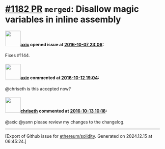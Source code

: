 # [\#1182 PR](https://github.com/ethereum/solidity/pull/1182) `merged`: Disallow magic variables in inline assembly

#### <img src="https://avatars.githubusercontent.com/u/20340?v=4" width="50">[axic](https://github.com/axic) opened issue at [2016-10-07 23:06](https://github.com/ethereum/solidity/pull/1182):

Fixes #1144.


#### <img src="https://avatars.githubusercontent.com/u/20340?v=4" width="50">[axic](https://github.com/axic) commented at [2016-10-12 19:04](https://github.com/ethereum/solidity/pull/1182#issuecomment-253307382):

@chriseth is this accepted now?

#### <img src="https://avatars.githubusercontent.com/u/9073706?v=4" width="50">[chriseth](https://github.com/chriseth) commented at [2016-10-13 10:18](https://github.com/ethereum/solidity/pull/1182#issuecomment-253474078):

@axic @yann please review my changes to the changelog.


-------------------------------------------------------------------------------



[Export of Github issue for [ethereum/solidity](https://github.com/ethereum/solidity). Generated on 2024.12.15 at 06:45:24.]
